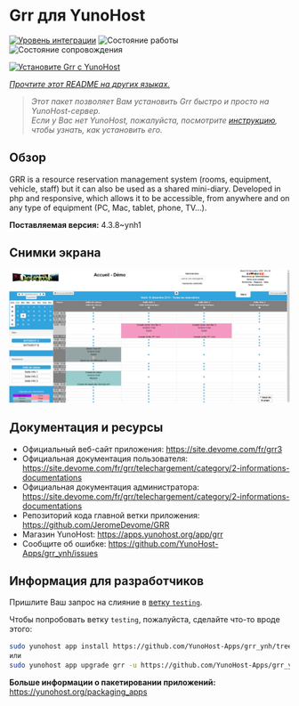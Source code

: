 <!--
Важно: этот README был автоматически сгенерирован <https://github.com/YunoHost/apps/tree/master/tools/readme_generator>
Он НЕ ДОЛЖЕН редактироваться вручную.
-->

# Grr для YunoHost

[![Уровень интеграции](https://dash.yunohost.org/integration/grr.svg)](https://ci-apps.yunohost.org/ci/apps/grr/) ![Состояние работы](https://ci-apps.yunohost.org/ci/badges/grr.status.svg) ![Состояние сопровождения](https://ci-apps.yunohost.org/ci/badges/grr.maintain.svg)

[![Установите Grr с YunoHost](https://install-app.yunohost.org/install-with-yunohost.svg)](https://install-app.yunohost.org/?app=grr)

*[Прочтите этот README на других языках.](./ALL_README.md)*

> *Этот пакет позволяет Вам установить Grr быстро и просто на YunoHost-сервер.*  
> *Если у Вас нет YunoHost, пожалуйста, посмотрите [инструкцию](https://yunohost.org/install), чтобы узнать, как установить его.*

## Обзор

GRR is a resource reservation management system (rooms, equipment, vehicle, staff) but it can also be used as a shared mini-diary. Developed in php and responsive, which allows it to be accessible, from anywhere and on any type of equipment (PC, Mac, tablet, phone, TV...).


**Поставляемая версия:** 4.3.8~ynh1

## Снимки экрана

![Снимок экрана Grr](./doc/screenshots/home.png)

## Документация и ресурсы

- Официальный веб-сайт приложения: <https://site.devome.com/fr/grr3>
- Официальная документация пользователя: <https://site.devome.com/fr/grr/telechargement/category/2-informations-documentations>
- Официальная документация администратора: <https://site.devome.com/fr/grr/telechargement/category/2-informations-documentations>
- Репозиторий кода главной ветки приложения: <https://github.com/JeromeDevome/GRR>
- Магазин YunoHost: <https://apps.yunohost.org/app/grr>
- Сообщите об ошибке: <https://github.com/YunoHost-Apps/grr_ynh/issues>

## Информация для разработчиков

Пришлите Ваш запрос на слияние в [ветку `testing`](https://github.com/YunoHost-Apps/grr_ynh/tree/testing).

Чтобы попробовать ветку `testing`, пожалуйста, сделайте что-то вроде этого:

```bash
sudo yunohost app install https://github.com/YunoHost-Apps/grr_ynh/tree/testing --debug
или
sudo yunohost app upgrade grr -u https://github.com/YunoHost-Apps/grr_ynh/tree/testing --debug
```

**Больше информации о пакетировании приложений:** <https://yunohost.org/packaging_apps>
